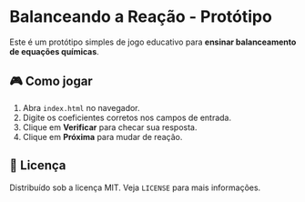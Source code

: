 # Balanceando a Reação - Protótipo

Este é um protótipo simples de jogo educativo para **ensinar balanceamento de equações químicas**.

## 🎮 Como jogar
1. Abra `index.html` no navegador.
2. Digite os coeficientes corretos nos campos de entrada.
3. Clique em **Verificar** para checar sua resposta.
4. Clique em **Próxima** para mudar de reação.

## 📄 Licença
Distribuído sob a licença MIT. Veja `LICENSE` para mais informações.
